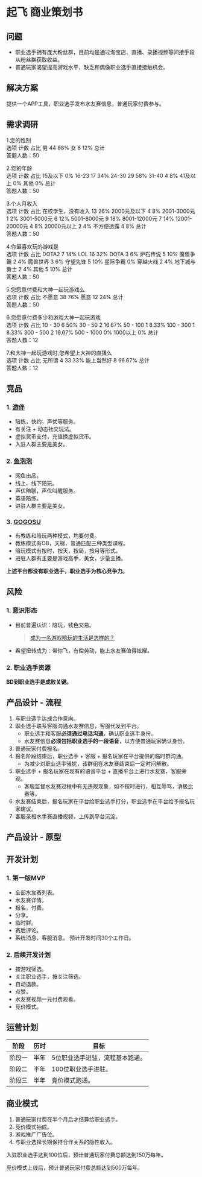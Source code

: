 # 起飞 商业策划书


## 问题
- 职业选手拥有庞大粉丝群，目前均是通过淘宝店、直播、录播视频等间接手段从粉丝群获取收益。
- 普通玩家渴望提高游戏水平，缺乏和偶像职业选手直接接触机会。


## 解决方案
提供一个APP工具，职业选手发布水友赛信息，普通玩家付费参与。

## 需求调研
1.您的性别		
选项	计数	占比
男	44	88%
女	6	12%
总计		
答题人数：50		
		
2.您的年龄		
选项	计数	占比
15及以下		0%
16-23	17	34%
24-30	29	58%
31-40	4	8%
41及以上		0%
其他		0%
总计		
答题人数：50		
		
3.个人月收入		
选项	计数	占比
在校学生，没有收入	13	26%
2000元及以下	4	8%
2001-3000元	1	2%
3001-5000元	6	12%
5001-8000元	9	18%
8001-12000元	7	14%
12001-20000元	4	8%
20000元以上	2	4%
不方便透露	4	8%
总计		
答题人数：50		
		
4.你最喜欢玩的游戏是		
选项	计数	占比
DOTA2	7	14%
LOL	16	32%
DOTA	3	6%
炉石传说	5	10%
魔兽争霸	2	4%
魔兽世界	3	6%
守望先锋	5	10%
星际争霸		0%
穿越火线	2	4%
地下城与勇士	2	4%
其他	5	10%
总计		
答题人数：50		
		
5.您愿意付费和大神一起玩游戏么		
选项	计数	占比
不愿意	38	76%
愿意	12	24%
总计		
答题人数：50		
		
6.您愿意付费多少和游戏大神一起玩游戏		
选项	计数	占比
10 - 30	6	50%
30 - 50	2	16.67%
50 - 100	1	8.33%
100 - 300	1	8.33%
300 - 500	2	16.67%
500 - 1000		0%
1000以上		0%
总计		
答题人数：12		
		
7.和大神一起玩游戏时,您希望上大神的直播么		
选项	计数	占比
无所谓	4	33.33%
能上当然好	8	66.67%
总计		
答题人数：12		


## 竞品
### 1. [游伴](https://itunes.apple.com/cn/app/you-ban-pei-wan-pei-lian-lol/id828806833?mt=8)
- 陪练，快约，声优等服务。
- 有关注 + 动态社交玩法。
- 虚拟货币支付，充值换虚拟货币。
- 入驻人群主要是美女。

### 2. [鱼泡泡](https://itunes.apple.com/cn/app/yu-pao-pao-hello-nu-shen-zong/id912671153?mt=8)
- 网鱼出品。
- 线上、线下陪玩。
- 声优陪聊，声优叫醒服务。
- 英语陪练。
- 进驻人群主要是美女。

### 3. [GOGOSU](http://www.gogosu.com/)
- 有教练和陪玩两种模式，均要付费。
- 教练模式有OB，天梯，普通匹配三种类型课程。
- 陪玩模式有按时，按天，按局，按月等形式。
- 进驻人群有主要是游戏高手，美女，少量主播。

**上述平台都没有职业选手，职业选手为核心竞争力。**


## 风险
### 1. 意识形态
- 目前普遍认识：陪玩，钱色交易。
    >[成为一名游戏陪玩的生活是怎样的？](https://www.zhihu.com/question/49881871)

- 希望扭转成为：带你飞，有偿劳动，能上水友赛值得炫耀。

### 2. 职业选手资源
**BD到职业选手是成败关键。**


## 产品设计 - 流程
1. 与职业选手达成合作意向。
2. 职业选手联系客服沟通水友赛信息，客服代发到平台。
    - 职业选手和客服**必须通过电话沟通**，确认职业选手身份。
    - 水友赛信息**必须包括职业选手的一段语音**，以方便普通玩家确认身份。
3. 普通玩家付费报名。
4. 报名阶段结束后，职业选手 + 客服 + 报名玩家在平台提供的临时群沟通。
    - 为减少对职业选手骚扰，该群组在水友赛结束后一定时间解散。
5. 职业选手 + 报名玩家在现有的语音平台 + 直播平台上进行水友赛，客服旁观。
    - 客服监督水友赛过程中有无违规现象，如不按时进行，相互辱骂，消极比赛等。
6. 水友赛结束后，报名玩家在平台给职业选手打分，职业选手在平台给予报名玩家建议。
7. 客服录相水手赛直播视频，上传到平台沉淀。


## 产品设计 - 原型

## 开发计划
### 1. 第一版MVP
- 全部水友赛列表。
- 水友赛详情。
- 报名，付费。
- 分享。
- 临时群。
- 赛后评论。
- 系统消息，客服消息。
预计开发时间30个工作日。

### 2. 后续开发计划
- 按游戏筛选。
- 关注职业选手，按关注筛选。
- 自动退款。
- 点赞。
- 水友赛视频一元付费观看。
- 竞价模式。

## 运营计划
|阶段|历时|目标|
|---|---|---|
|阶段一|半年|5位职业选手进驻，流程基本跑通。|
|阶段二|半年|100位职业选手进驻。|
|阶段三|半年|竞价模式跑通。|

## 商业模式
1. 普通玩家付费在半个月后才结算给职业选手。
2. 竞价模式抽成。
3. 游戏推广广告位。
4. 与职业选择长期保持合作关系的隐性收入。

入驻职业选手达到100位后，预计普通玩家付费总额达到150万每年。

竞价模式上线后，预计普通玩家付费总额达到500万每年。

